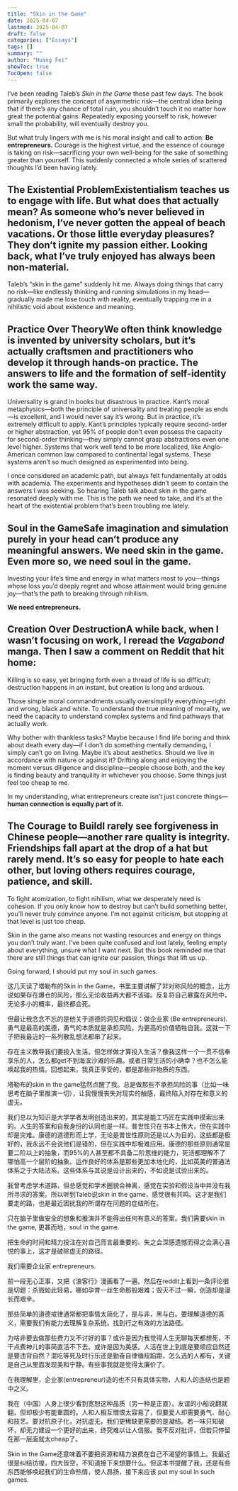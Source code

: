 ```yaml
---
title: "Skin in the Game"
date: 2025-04-07
lastmod: 2025-04-07
draft: false
categories: ["Essays"]
tags: []
summary: ""
author: "Huang Fei"
showToc: true
TocOpen: false
---
```


I’ve been reading Taleb’s *Skin in the Game* these past few days. The book primarily explores the concept of asymmetric risk—the central idea being that if there’s any chance of total ruin, you shouldn’t touch it no matter how great the potential gains. Repeatedly exposing yourself to risk, however small the probability, will eventually destroy you.

But what truly lingers with me is his moral insight and call to action: **Be entrepreneurs.** Courage is the highest virtue, and the essence of courage is taking on risk—sacrificing your own well-being for the sake of something greater than yourself. This suddenly connected a whole series of scattered thoughts I’d been having lately.

## **The Existential Problem**Existentialism teaches us to engage with life. But what does that actually mean? As someone who’s never believed in hedonism, I’ve never gotten the appeal of beach vacations. Or those little everyday pleasures? They don’t ignite my passion either. Looking back, what I’ve truly enjoyed has always been non-material.

Taleb’s “skin in the game” suddenly hit me. Always doing things that carry no risk—like endlessly thinking and running simulations in my head—gradually made me lose touch with reality, eventually trapping me in a nihilistic void about existence and meaning.

## **Practice Over Theory**We often think knowledge is invented by university scholars, but it’s actually craftsmen and practitioners who develop it through hands-on practice. The answers to life and the formation of self-identity work the same way.

Universality is grand in books but disastrous in practice. Kant’s moral metaphysics—both the principle of universality and treating people as ends—is excellent, and I would never say it’s wrong. But in practice, it’s extremely difficult to apply. Kant’s principles typically require second-order or higher abstraction, yet 95% of people don’t even possess the capacity for second-order thinking—they simply cannot grasp abstractions even one level higher. Systems that work well tend to be more localized, like Anglo-American common law compared to continental legal systems. These systems aren’t so much designed as experimented into being.

I once considered an academic path, but always felt fundamentally at odds with academia. The experiments and hypotheses didn’t seem to contain the answers I was seeking. So hearing Taleb talk about skin in the game resonated deeply with me. This is the path we need to take, and it’s at the heart of the existential problem that’s been troubling me lately.

## **Soul in the Game**Safe imagination and simulation purely in your head can’t produce any meaningful answers. We need skin in the game. Even more so, we need **soul in the game.**

Investing your life’s time and energy in what matters most to you—things whose loss you’d deeply regret and whose attainment would bring genuine joy—that’s the path to breaking through nihilism.

**We need entrepreneurs.**

## **Creation Over Destruction**A while back, when I wasn’t focusing on work, I reread the *Vagabond* manga. Then I saw a comment on Reddit that hit home:

Killing is so easy, yet bringing forth even a thread of life is so difficult; destruction happens in an instant, but creation is long and arduous.

Those simple moral commandments usually oversimplify everything—right and wrong, black and white. To understand the true meaning of morality, we need the capacity to understand complex systems and find pathways that actually work.

Why bother with thankless tasks? Maybe because I find life boring and think about death every day—if I don’t do something mentally demanding, I simply can’t go on living. Maybe it’s about aesthetics. Should we live in accordance with nature or against it? Drifting along and enjoying the moment versus diligence and discipline—people choose both, and the key is finding beauty and tranquility in whichever you choose. Some things just feel too cheap to me.

In my understanding, what entrepreneurs create isn’t just concrete things—**human connection is equally part of it.**

## **The Courage to Build**I rarely see forgiveness in Chinese people—another rare quality is integrity. Friendships fall apart at the drop of a hat but rarely mend. It’s so easy for people to hate each other, but loving others requires courage, patience, and skill.

To fight atomization, to fight nihilism, what we desperately need is cohesion. If you only know how to destroy but can’t build something better, you’ll never truly convince anyone. I’m not against criticism, but stopping at that level is just too cheap.

Skin in the game also means not wasting resources and energy on things you don’t truly want. I’ve been quite confused and lost lately, feeling empty about everything, unsure what I want next. But this book reminded me that there are still things that can ignite our passion, things that lift us up.

Going forward, I should put my soul in such games.

这几天读了塔勒布的Skin in the Game，书里主要讲解了非对称风险的概念，比方说如果存在爆仓的风险，那么无论收益再大都不该碰。反复将自己暴露在风险中，无论多小的概率，最终都会死。

但最让我念念不忘的是他关于道德的洞见和倡议：做企业家 (Be entrepreneurs). 勇气是最高的美德，勇气的本质就是承担风险，为更高的价值牺牲自我。这就一下子把我最近的一系列散乱想法都串了起来。

存在主义教导我们要投入生活。但怎样做才算投入生活？像我这样一个一贯不信奉享乐的人，怎么都get不到海滨沙滩的乐趣。或者日常生活的小确幸？也不怎么能唤起我的热情。回想起来，我真正享受的，都是那些非物质的东西。

塔勒布的skin in the game猛然点醒了我。总是做那些不承担风险的事（比如一味思考在脑子里推演一切），让我慢慢丧失对现实的触感，最终陷入对存在和意义的虚无。

我们总以为知识是大学学者发明创造出来的，其实是能工巧匠在实践中摸索出来的。人生的答案和自我身份的认同也是一样。普世性只在书本上伟大，但在实践中却是灾难。康德的道德形而上学，无论是普世性原则还是以人为目的，这些都是极好的，我永远不会说他们是错的，但在实践中却极难应用。康德的那些原则通常是要二阶以上的抽象，而95%的人甚至都不具备二阶思维的能力，死活都理解不了哪怕高一个层阶的抽象。运作良好的体系是那些更加本地化的，比如英美的普通法体系之于大陆法系。这些体系与其说是设计出来的，不如说是试验出来的。

我曾考虑学术道路，但总感觉和学术圈貌合神离，感觉在实验和假设当中并没有我所寻求的答案。所以听到Taleb说skin in the game，感觉很有共鸣。这才是我们要走的路，也是最近困扰我的所谓存在问题的症结所在。

只在脑子里做安全的想象和推演并不能得出任何有意义的答案。我们需要skin in the game, 更甚而地，soul in the game.

把生命的时间和精力投注在对自己而言最重要的、失之会深感遗憾而得之会满心喜悦的事上，这才是破除虚无的路径。

我们需要企业家 entrepreneurs.

前一段无心正事，又把《浪客行》漫画看了一遍。然后在reddit上看到一条评论很是切题：杀戮如此轻易，哪如孕育一丝生命那般艰难；毁灭不过一瞬，创造却是漫长而艰辛。

那些简单的道德戒律通常都把事情太简化了，是与非，黑与白。要理解道德的真义，需要我们有能力去理解复杂系统，找到行之有效的方法路径。

为啥非要去做那些费力又不讨好的事？或许是因为我觉得人生无聊每天都想死，不干点费神儿的事简直活不下去。或许是因为美感。人活在世上到底是要顺应自然还是要违背自然？混吃等死及时行乐还是勤奋自律循规蹈距，怎么选的人都有，关键是自己从里面发现美和宁静。有些事我就是觉得太廉价了。

在我理解里，企业家(entrepreneur)造的也不只有具体实物，人和人的连结也是题中之义。

我在（中国）人身上很少看到宽恕这种品质（另一种是正直）。友谊的小船说翻就翻，但却极少有能重圆的。人和人相互憎恨太容易了，但要爱人却需要勇气、耐心和技艺。要对抗原子化，对抗虚无，我们更稀缺更需要的是凝结。若一味只知破坏，却无力建设一个更好的出来，终究难以让人信服。我不反对批评，但若只停留在那一层面就太cheap了。

Skin in the Game还意味着不要把资源和精力浪费在自己不渴望的事情上。我最近很是纠结彷徨，四大皆空，不知道接下来想要什么。但这本书提醒了我，还是有些东西能够唤起我们的生命热情，使人昂扬，接下来应该 put my soul in such games.